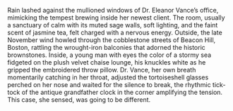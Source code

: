 Rain lashed against the mullioned windows of Dr. Eleanor Vance’s office, mimicking the tempest brewing inside her newest client.  The room, usually a sanctuary of calm with its muted sage walls, soft lighting, and the faint scent of jasmine tea, felt charged with a nervous energy. Outside, the late November wind howled through the cobblestone streets of Beacon Hill, Boston, rattling the wrought-iron balconies that adorned the historic brownstones. Inside, a young man with eyes the color of a stormy sea fidgeted on the plush velvet chaise lounge, his knuckles white as he gripped the embroidered throw pillow. Dr. Vance, her own breath momentarily catching in her throat, adjusted the tortoiseshell glasses perched on her nose and waited for the silence to break, the rhythmic tick-tock of the antique grandfather clock in the corner amplifying the tension.  This case, she sensed, was going to be different.
